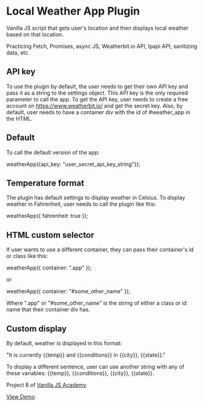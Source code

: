 # Local Weather App Plugin

Vanilla JS script that gets user's location and then displays local weather based on that location. 

Practicing Fetch, Promises, async JS, Weatherbit.io API, Ipapi API, sanitizing data, etc.

## API key
To use the plugin by default, the user needs to get their own API key and pass it as a string to the settings object.  This API key is the only required parameter to call the app.  To get the API key, user needs to create a free account on https://www.weatherbit.io/ and get the secret key.  Also, by default, user needs to have a container div with the id of #weather_app in the HTML.  

## Default
To call the default version of the app:

weatherApp({api_key: "user_secret_api_key_string"});

## Temperature format
The plugin has default settings to display weather in Celsius. To display weather in Fahrenheit, user needs to call the plugin like this:

weatherApp({ fahrenheit: true });

## HTML custom selector
If user wants to use a different container, they can pass their container's id or class like this:

weatherApp({ container: ".app" });

or 

weatherApp({ container: "#some_other_name" });

Where ".app" or "#some_other_name" is the string of either a class or id name that their container div has.  

## Custom display
By default, weather is displayed in this format:

"It is currently {{temp}} and {{conditions}} in {{city}}, {{state}}."

To display a different sentence, user can use another string with any of these variables: {{temp}}, {{conditions}}, {{city}}, {{state}}.  


Project 8 of [Vanilla JS Academy](https://vanillajsacademy.com/)

[View Demo](https://mashablair.github.io/weather-app/)
